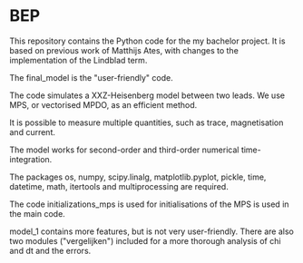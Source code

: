 # BEP

This repository contains the Python code for the my bachelor project. It is based on previous work of Matthijs Ates, with changes to the implementation of the Lindblad term.

The final_model is the "user-friendly" code.

The code simulates a XXZ-Heisenberg model between two leads. We use MPS, or vectorised MPDO, as an efficient method. 

It is possible to measure multiple quantities, such as trace, magnetisation and current.

The model works for second-order and third-order numerical time-integration.

The packages os, numpy, scipy.linalg, matplotlib.pyplot, pickle, time, datetime, math, itertools and multiprocessing are required.

The code initializations_mps is used for initialisations of the MPS is used in the main code.

model_1 contains more features, but is not very user-friendly. There are also two modules ("vergelijken") included for a more thorough analysis of chi and dt and the errors.






